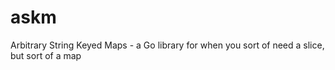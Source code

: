 # askm

Arbitrary String Keyed Maps - a Go library for when you sort of need a slice, but sort of a map
